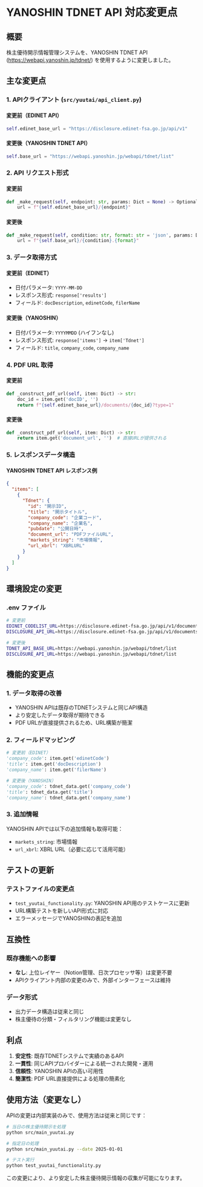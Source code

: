 # YANOSHIN TDNET API 対応変更点

## 概要

株主優待開示情報管理システムを、YANOSHIN TDNET API (https://webapi.yanoshin.jp/tdnet/) を使用するように変更しました。

## 主な変更点

### 1. APIクライアント (`src/yuutai/api_client.py`)

#### 変更前（EDINET API）
```python
self.edinet_base_url = "https://disclosure.edinet-fsa.go.jp/api/v1"
```

#### 変更後（YANOSHIN TDNET API）
```python
self.base_url = "https://webapi.yanoshin.jp/webapi/tdnet/list"
```

### 2. API リクエスト形式

#### 変更前
```python
def _make_request(self, endpoint: str, params: Dict = None) -> Optional[Dict]:
    url = f"{self.edinet_base_url}/{endpoint}"
```

#### 変更後
```python
def _make_request(self, condition: str, format: str = 'json', params: Dict = None) -> Optional[Dict]:
    url = f"{self.base_url}/{condition}.{format}"
```

### 3. データ取得方式

#### 変更前（EDINET）
- 日付パラメータ: `YYYY-MM-DD`
- レスポンス形式: `response['results']`
- フィールド: `docDescription`, `edinetCode`, `filerName`

#### 変更後（YANOSHIN）
- 日付パラメータ: `YYYYMMDD` (ハイフンなし)
- レスポンス形式: `response['items']` → `item['Tdnet']`
- フィールド: `title`, `company_code`, `company_name`

### 4. PDF URL 取得

#### 変更前
```python
def _construct_pdf_url(self, item: Dict) -> str:
    doc_id = item.get('docID', '')
    return f"{self.edinet_base_url}/documents/{doc_id}?type=1"
```

#### 変更後
```python
def _construct_pdf_url(self, item: Dict) -> str:
    return item.get('document_url', '')  # 直接URLが提供される
```

### 5. レスポンスデータ構造

#### YANOSHIN TDNET API レスポンス例
```json
{
  "items": [
    {
      "Tdnet": {
        "id": "開示ID",
        "title": "開示タイトル",
        "company_code": "企業コード",
        "company_name": "企業名",
        "pubdate": "公開日時",
        "document_url": "PDFファイルURL",
        "markets_string": "市場情報",
        "url_xbrl": "XBRLURL"
      }
    }
  ]
}
```

## 環境設定の変更

### .env ファイル
```bash
# 変更前
EDINET_CODELIST_URL=https://disclosure.edinet-fsa.go.jp/api/v1/documents.json
DISCLOSURE_API_URL=https://disclosure.edinet-fsa.go.jp/api/v1/documents.json

# 変更後
TDNET_API_BASE_URL=https://webapi.yanoshin.jp/webapi/tdnet/list
DISCLOSURE_API_URL=https://webapi.yanoshin.jp/webapi/tdnet/list
```

## 機能的変更点

### 1. データ取得の改善
- YANOSHIN APIは既存のTDNETシステムと同じAPI構造
- より安定したデータ取得が期待できる
- PDF URLが直接提供されるため、URL構築が簡潔

### 2. フィールドマッピング
```python
# 変更前（EDINET）
'company_code': item.get('edinetCode')
'title': item.get('docDescription')
'company_name': item.get('filerName')

# 変更後（YANOSHIN）
'company_code': tdnet_data.get('company_code')
'title': tdnet_data.get('title')
'company_name': tdnet_data.get('company_name')
```

### 3. 追加情報
YANOSHIN APIでは以下の追加情報も取得可能：
- `markets_string`: 市場情報
- `url_xbrl`: XBRL URL（必要に応じて活用可能）

## テストの更新

### テストファイルの変更点
- `test_yuutai_functionality.py`: YANOSHIN API用のテストケースに更新
- URL構築テストを新しいAPI形式に対応
- エラーメッセージでYANOSHINの表記を追加

## 互換性

### 既存機能への影響
- **なし**: 上位レイヤー（Notion管理、日次プロセッサ等）は変更不要
- APIクライアント内部の変更のみで、外部インターフェースは維持

### データ形式
- 出力データ構造は従来と同じ
- 株主優待の分類・フィルタリング機能は変更なし

## 利点

1. **安定性**: 既存TDNETシステムで実績のあるAPI
2. **一貫性**: 同じAPIプロバイダーによる統一された開発・運用
3. **信頼性**: YANOSHIN APIの高い可用性
4. **簡潔性**: PDF URL直接提供による処理の簡素化

## 使用方法（変更なし）

APIの変更は内部実装のみで、使用方法は従来と同じです：

```bash
# 当日の株主優待開示を処理
python src/main_yuutai.py

# 指定日の処理
python src/main_yuutai.py --date 2025-01-01

# テスト実行
python test_yuutai_functionality.py
```

この変更により、より安定した株主優待開示情報の収集が可能になります。